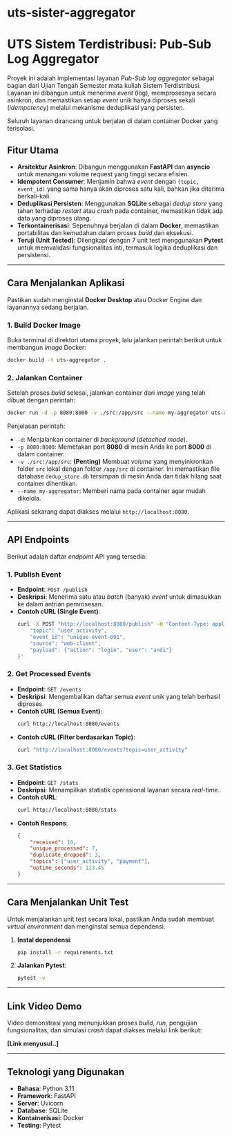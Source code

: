 # uts-sister-aggregator

# UTS Sistem Terdistribusi: Pub-Sub Log Aggregator

Proyek ini adalah implementasi layanan *Pub-Sub log aggregator* sebagai bagian dari Ujian Tengah Semester mata kuliah Sistem Terdistribusi. Layanan ini dibangun untuk menerima *event* (log), memprosesnya secara asinkron, dan memastikan setiap *event* unik hanya diproses sekali (*idempotency*) melalui mekanisme deduplikasi yang persisten.

Seluruh layanan dirancang untuk berjalan di dalam container Docker yang terisolasi.

## Fitur Utama

-   **Arsitektur Asinkron**: Dibangun menggunakan **FastAPI** dan **asyncio** untuk menangani volume request yang tinggi secara efisien.
-   **Idempotent Consumer**: Menjamin bahwa *event* dengan `(topic, event_id)` yang sama hanya akan diproses satu kali, bahkan jika diterima berkali-kali.
-   **Deduplikasi Persisten**: Menggunakan **SQLite** sebagai *dedup store* yang tahan terhadap *restart* atau *crash* pada container, memastikan tidak ada data yang diproses ulang.
-   **Terkontainerisasi**: Sepenuhnya berjalan di dalam **Docker**, memastikan portabilitas dan kemudahan dalam proses *build* dan eksekusi.
-   **Teruji (Unit Tested)**: Dilengkapi dengan 7 unit test menggunakan **Pytest** untuk memvalidasi fungsionalitas inti, termasuk logika deduplikasi dan persistensi.

---

## Cara Menjalankan Aplikasi

Pastikan sudah menginstal **Docker Desktop** atau Docker Engine dan layanannya sedang berjalan.

### 1. Build Docker Image

Buka terminal di direktori utama proyek, lalu jalankan perintah berikut untuk membangun *image* Docker:

```bash
docker build -t uts-aggregator .
```

### 2. Jalankan Container

Setelah proses *build* selesai, jalankan container dari *image* yang telah dibuat dengan perintah:

```bash
docker run -d -p 8080:8000 -v ./src:/app/src --name my-aggregator uts-aggregator
```

Penjelasan perintah:
-   `-d`: Menjalankan container di *background* (*detached mode*).
-   `-p 8080:8000`: Memetakan port **8080** di mesin Anda ke port **8000** di dalam container.
-   `-v ./src:/app/src`: **(Penting)** Membuat *volume* yang menyinkronkan folder `src` lokal dengan folder `/app/src` di container. Ini memastikan file database `dedup_store.db` tersimpan di mesin Anda dan tidak hilang saat container dihentikan.
-   `--name my-aggregator`: Memberi nama pada container agar mudah dikelola.

Aplikasi sekarang dapat diakses melalui `http://localhost:8080`.

---

## API Endpoints

Berikut adalah daftar *endpoint* API yang tersedia:

### 1. Publish Event
-   **Endpoint**: `POST /publish`
-   **Deskripsi**: Menerima satu atau *batch* (banyak) *event* untuk dimasukkan ke dalam antrian pemrosesan.
-   **Contoh cURL (Single Event)**:
    ```bash
    curl -X POST "http://localhost:8080/publish" -H "Content-Type: application/json" -d '{
        "topic": "user_activity",
        "event_id": "unique-event-001",
        "source": "web-client",
        "payload": {"action": "login", "user": "andi"}
    }'
    ```

### 2. Get Processed Events
-   **Endpoint**: `GET /events`
-   **Deskripsi**: Mengembalikan daftar semua *event* unik yang telah berhasil diproses.
-   **Contoh cURL (Semua Event)**:
    ```bash
    curl http://localhost:8080/events
    ```
-   **Contoh cURL (Filter berdasarkan Topic)**:
    ```bash
    curl "http://localhost:8080/events?topic=user_activity"
    ```

### 3. Get Statistics
-   **Endpoint**: `GET /stats`
-   **Deskripsi**: Menampilkan statistik operasional layanan secara *real-time*.
-   **Contoh cURL**:
    ```bash
    curl http://localhost:8080/stats
    ```
-   **Contoh Respons**:
    ```json
    {
        "received": 10,
        "unique_processed": 7,
        "duplicate_dropped": 3,
        "topics": ["user_activity", "payment"],
        "uptime_seconds": 123.45
    }
    ```

---

## Cara Menjalankan Unit Test

Untuk menjalankan unit test secara lokal, pastikan Anda sudah membuat *virtual environment* dan menginstal semua dependensi.

1.  **Instal dependensi**:
    ```bash
    pip install -r requirements.txt
    ```
2.  **Jalankan Pytest**:
    ```bash
    pytest -v
    ```

---

## Link Video Demo

Video demonstrasi yang menunjukkan proses *build*, *run*, pengujian fungsionalitas, dan simulasi *crash* dapat diakses melalui link berikut:

**[Link menyusul..]**

---

## Teknologi yang Digunakan

-   **Bahasa**: Python 3.11
-   **Framework**: FastAPI
-   **Server**: Uvicorn
-   **Database**: SQLite
-   **Kontainerisasi**: Docker
-   **Testing**: Pytest